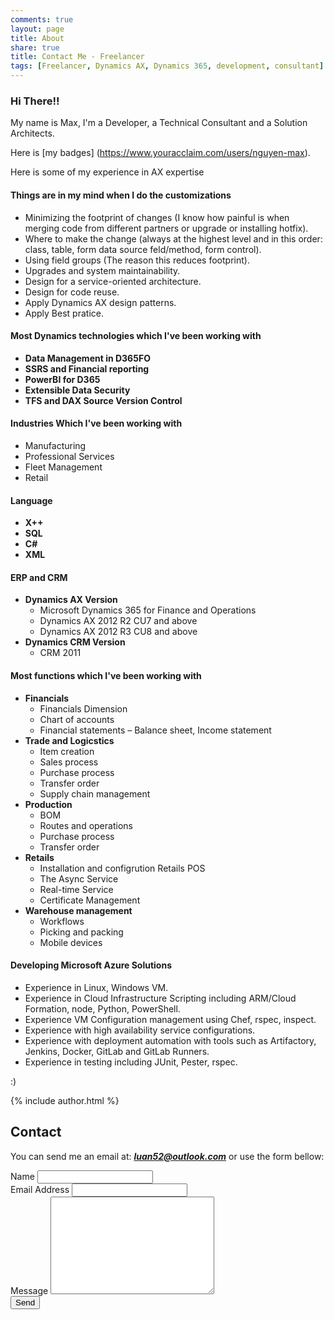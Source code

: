 ```yaml
---
comments: true
layout: page
title: About
share: true
title: Contact Me - Freelancer
tags: [Freelancer, Dynamics AX, Dynamics 365, development, consultant]
---
```


### Hi There!!

My name is Max, I'm a Developer, a Technical Consultant and a Solution Architects.

Here is [my badges] (https://www.youracclaim.com/users/nguyen-max).

Here is some of my experience in AX expertise

#### Things are in my mind when I do the customizations

  * Minimizing the footprint of changes (I know how painful is when merging code from different partners or upgrade or installing hotfix).
  * Where to make the change (always at the highest level and in this order: class, table, form data source feld/method, form control).
  * Using field groups (The reason this reduces footprint).
  * Upgrades and system maintainability.
  * Design for a service-oriented architecture.
  * Design for code reuse.
  * Apply Dynamics AX design patterns.
  * Apply Best pratice.
	
#### Most Dynamics technologies which I've been working with	

  * **Data Management in D365FO**
  * **SSRS and Financial reporting**
  * **PowerBI for D365**
  * **Extensible Data Security**
  * **TFS and DAX Source Version Control**
  
#### Industries Which I've been working with

  * Manufacturing
  * Professional Services
  * Fleet Management
  * Retail
  
#### Language

  * **X++**
  * **SQL**
  * **C#**
  * **XML**
  
#### ERP and CRM

  * **Dynamics AX Version**
	* Microsoft Dynamics 365 for Finance and Operations
	* Dynamics AX 2012 R2 CU7 and above
    * Dynamics AX 2012 R3 CU8 and above
  * **Dynamics CRM Version**
    * CRM 2011
	
#### Most functions which I've been working with

  * **Financials**
	* Financials Dimension
	* Chart of accounts
	* Financial statements – Balance sheet, Income statement
  * **Trade and Logicstics**
	* Item creation
	* Sales process
	* Purchase process
	* Transfer order
	* Supply chain management
  * **Production**
	* BOM
	* Routes and operations
	* Purchase process
	* Transfer order
  * **Retails**
	* Installation and configrution Retails POS
	* The Async Service
	* Real-time Service
	* Certificate Management
  * **Warehouse management**
	* Workflows
	* Picking and packing
	* Mobile devices

#### Developing Microsoft Azure Solutions

  * Experience in Linux, Windows VM.
  * Experience in Cloud Infrastructure Scripting including ARM/Cloud Formation, node, Python, PowerShell.
  * Experience VM Configuration management using Chef, rspec, inspect.
  * Experience with high availability service configurations.
  * Experience with deployment automation with tools such as Artifactory, Jenkins, Docker, GitLab and GitLab Runners.
  * Experience in testing including JUnit, Pester, rspec.

:)

{% include author.html %}
	
## Contact

You can send me an email at: _**luan52@outlook.com**_ or use the form bellow:

<form action="http://formspree.io/luan52@outlook.com" method="post">
	<label for="name">Name</label>    
	<input type="text" id="name" name="name" class="full-width"><br>
	<label for="email">Email Address</label>
	<input type="email" id="email" name="_replyto" class="full-width"><br>
	<label for="message">Message</label>
	<textarea name="message" id="message" cols="30" rows="10" class="full-width"></textarea><br>
	<div markdown="0"><input type="submit" value="Send" class="btn btn-success" /></div>
</form>



<link rel='stylesheet' type='text/css' href='{{site.url}}/assets/css/contact.css' />


<script>
	jQuery(document).ready(function($){
	if( $('.floating-labels').length > 0 ) floatLabels();

	function floatLabels() {
		var inputFields = $('.floating-labels .cd-label').next();
		inputFields.each(function(){
			var singleInput = $(this);
			//check if user is filling one of the form fields
			checkVal(singleInput);
			singleInput.on('change keyup', function(){
				checkVal(singleInput);
			});
		});
	}

	function checkVal(inputField) {
		( inputField.val() == '' ) ? inputField.prev('.cd-label').removeClass('float') : inputField.prev('.cd-label').addClass('float');
	}
	});
</script>
